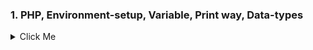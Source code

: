 ### 1. PHP, Environment-setup, Variable, Print way, Data-types
<details>
  <summary>Click Me</summary>